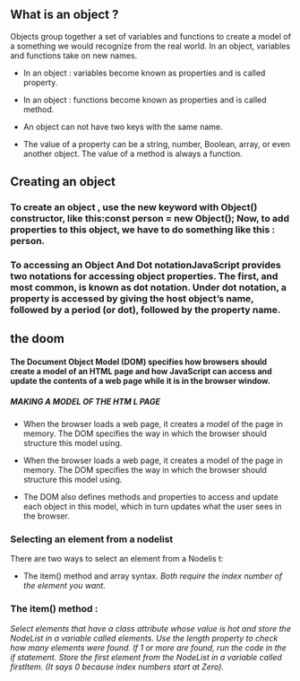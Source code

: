 ## What is an object ?
Objects group  together a set of variables and functions to create a model of a something we would recognize from the real world. In an object, variables and functions take on new names.

* In an object  : variables become known as properties and is called property.

* In an object :  functions become known as properties and is called method.

* An object can not have two keys with the same  name.

* The value of a  property can be a string, number, Boolean, array, or even another object. The value of a method is always a function.

## Creating an  object
### To create an object , use the new keyword with Object() constructor, like this:const person = new Object(); Now, to add properties to this object, we have to do something like this : person.

### To accessing an Object And Dot notationJavaScript provides two notations for accessing object properties. The first, and most common, is known as dot notation. Under dot notation, a property is accessed by giving the host object’s name, followed by a period (or dot), followed by the property name.


## the doom 

#### The Document Object Model (DOM) specifies how browsers should create a model of an HTML page and how JavaScript can access and update the contents of a web page while it is in the browser window.  

##### MAKING A MODEL OF THE HTM L PAGE 

* When the browser loads a web page, it creates a model of the page in memory. The DOM specifies the way in which the browser should structure this model using.

* When the browser loads a web page, it creates a model of the page in memory. The DOM specifies the way in which the browser should structure this model using. 

* The DOM also defines methods and properties to access and update each object in this model, which in turn updates what the user sees in the browser.

### Selecting an element from a nodelist
There are two ways to select an element from a Nodelis t:
* The item() method and array syntax.
*Both require the index number of the element you want.*


### The item() method :
*Select elements that have a class attribute whose value is hot and store the NodeList in a variable called elements.
Use the length property to check how many elements were found. If 1 or more are found, run the code in the if statement.
Store the first element from the NodeList in a variable called firstItem. (It says 0 because index numbers start at Zero).*